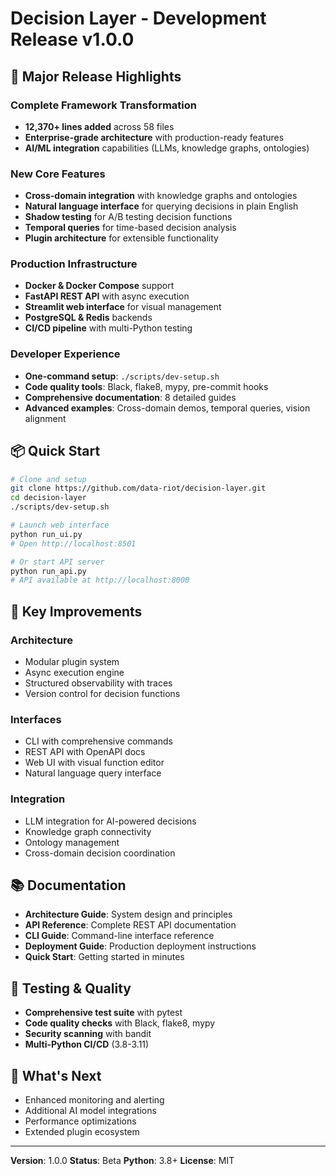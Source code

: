 # Decision Layer - Development Release v1.0.0

## 🚀 Major Release Highlights

### **Complete Framework Transformation**
- **12,370+ lines added** across 58 files
- **Enterprise-grade architecture** with production-ready features
- **AI/ML integration** capabilities (LLMs, knowledge graphs, ontologies)

### **New Core Features**
- **Cross-domain integration** with knowledge graphs and ontologies
- **Natural language interface** for querying decisions in plain English
- **Shadow testing** for A/B testing decision functions
- **Temporal queries** for time-based decision analysis
- **Plugin architecture** for extensible functionality

### **Production Infrastructure**
- **Docker & Docker Compose** support
- **FastAPI REST API** with async execution
- **Streamlit web interface** for visual management
- **PostgreSQL & Redis** backends
- **CI/CD pipeline** with multi-Python testing

### **Developer Experience**
- **One-command setup**: `./scripts/dev-setup.sh`
- **Code quality tools**: Black, flake8, mypy, pre-commit hooks
- **Comprehensive documentation**: 8 detailed guides
- **Advanced examples**: Cross-domain demos, temporal queries, vision alignment

## 📦 Quick Start

```bash
# Clone and setup
git clone https://github.com/data-riot/decision-layer.git
cd decision-layer
./scripts/dev-setup.sh

# Launch web interface
python run_ui.py
# Open http://localhost:8501

# Or start API server
python run_api.py
# API available at http://localhost:8000
```

## 🔧 Key Improvements

### **Architecture**
- Modular plugin system
- Async execution engine
- Structured observability with traces
- Version control for decision functions

### **Interfaces**
- CLI with comprehensive commands
- REST API with OpenAPI docs
- Web UI with visual function editor
- Natural language query interface

### **Integration**
- LLM integration for AI-powered decisions
- Knowledge graph connectivity
- Ontology management
- Cross-domain decision coordination

## 📚 Documentation

- **Architecture Guide**: System design and principles
- **API Reference**: Complete REST API documentation
- **CLI Guide**: Command-line interface reference
- **Deployment Guide**: Production deployment instructions
- **Quick Start**: Getting started in minutes

## 🧪 Testing & Quality

- **Comprehensive test suite** with pytest
- **Code quality checks** with Black, flake8, mypy
- **Security scanning** with bandit
- **Multi-Python CI/CD** (3.8-3.11)

## 🎯 What's Next

- Enhanced monitoring and alerting
- Additional AI model integrations
- Performance optimizations
- Extended plugin ecosystem

---

**Version**: 1.0.0
**Status**: Beta
**Python**: 3.8+
**License**: MIT
